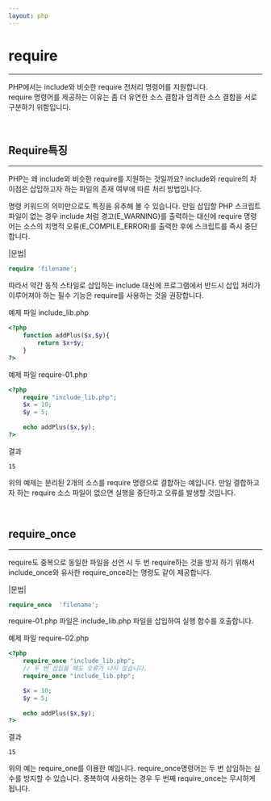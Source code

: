 ```yaml
---
layout: php
---
```


# require
---
PHP에서는 include와 비슷한 require 전처리 명령어를 지원합니다.  
require 명령어를 제공하는 이유는 좀 더 유연한 소스 결합과 엄격한 소스 결합을 서로 구분하기 위함입니다.  

<br>

## Require특징  
---
PHP는 왜 include와 비슷한 require를 지원하는 것일까요? 
include와 require의 차이점은 삽입하고자 하는 파일의 존재 여부에 따른 처리 방법입니다. 

명령 키워드의 의미만으로도 특징을 유추해 볼 수 있습니다. 
만일 삽입할 PHP 스크립트 파일이 없는 경우 include 처럼 경고(E_WARNING)를 출력하는 대신에 require 명령어는 소스의 치명적 오류(E_COMPILE_ERROR)를 출력한 후에 스크립트를 즉시 중단합니다.  

|문법|
```php
require 'filename';
```

따라서 약간 동적 스타일로 삽입하는 include 대신에 프로그램에서 반드시 삽입 처리가 이루어져야 하는 필수 기능은 require를 사용하는 것을 권장합니다.  

예제 파일 include_lib.php
```php
<?php
	function addPlus($x,$y){
		return $x+$y;
	}
?>
```

예제 파일 require-01.php
```php
<?php
	require "include_lib.php";
	$x = 10;
	$y = 5;
	
	echo addPlus($x,$y);
?>
```

결과
```
15
```

위의 예제는 분리된 2개의 소스를 require 명령으로 결합하는 예입니다. 
만일 결합하고자 하는 require 소스 파일이 없으면 실행을 중단하고 오류를 발생할 것입니다.  

<br>

## require_once
---
require도 중복으로 동일한 파일을 선언 시 두 번 require하는 것을 방지 하기 위해서 include_once와 유사한 require_once라는 명령도 같이 제공합니다.  

|문법|
```php
require_once  'filename';
```

require-01.php 파일은 include_lib.php 파일을 삽입하여 실행 함수를 호출합니다.  

예제 파일 require-02.php
```php
<?php
	require_once "include_lib.php";
	// 두 번 삽입을 해도 오류가 나지 않습니다.
	require_once "include_lib.php";

	$x = 10;
	$y = 5;
	
	echo addPlus($x,$y);
?>
```

결과
```console
15
```

위의 예는 require_one를 이용한 예입니다. require_once명령어는 두 번 삽입하는 실수를 방지할 수 있습니다. 
중복하여 사용하는 경우 두 번째 require_once는 무시하게 됩니다.  

<br><br>